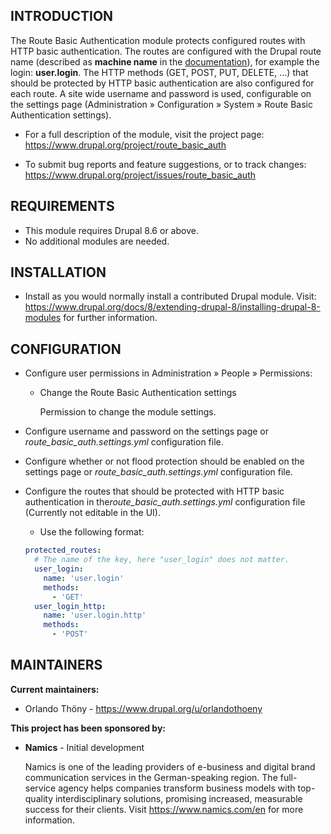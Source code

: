 INTRODUCTION
------------

The Route Basic Authentication module protects configured routes with
HTTP basic authentication.
The routes are configured with the Drupal route name
(described as **machine name** in the
[documentation](https://www.drupal.org/docs/8/api/routing-system/structure-of-routes)),
for example the login: **user.login**.
The HTTP methods  (GET, POST, PUT, DELETE, ...)
that should be protected by HTTP basic authentication
are also configured for each route. 
A site wide username and password is used,
configurable on the settings page
(Administration » Configuration » System » Route Basic Authentication settings).

 * For a full description of the module, visit the project page:
   https://www.drupal.org/project/route_basic_auth

 * To submit bug reports and feature suggestions, or to track changes:
   https://www.drupal.org/project/issues/route_basic_auth

REQUIREMENTS
------------

* This module requires Drupal 8.6 or above.
* No additional modules are needed.

INSTALLATION
------------
 
 * Install as you would normally install a contributed Drupal module. Visit:
   https://www.drupal.org/docs/8/extending-drupal-8/installing-drupal-8-modules
   for further information.

CONFIGURATION
-------------
 
 * Configure user permissions in Administration » People » Permissions:

   - Change the Route Basic Authentication settings

     Permission to change the module settings.

 * Configure username and password on the settings page or
 *route_basic_auth.settings.yml* configuration file.
 
 * Configure whether or not flood protection should be enabled
 on the settings page or *route_basic_auth.settings.yml* configuration file.
 
 * Configure the routes that should be protected with
 HTTP basic authentication in the*route_basic_auth.settings.yml*
 configuration file (Currently not editable in the UI).
 
    - Use the following format:
    ```yaml
    protected_routes:
      # The name of the key, here "user_login" does not matter.
      user_login:
        name: 'user.login'
        methods:
          - 'GET'
      user_login_http:
        name: 'user.login.http'
        methods:
          - 'POST'
    ```

MAINTAINERS
-----------

**Current maintainers:**
 * Orlando Thöny - https://www.drupal.org/u/orlandothoeny

**This project has been sponsored by:**

 * **Namics** - Initial development
 
   Namics is one of the leading providers
   of e-business and digital brand communication services
   in the German-speaking region.
   The full-service agency helps companies transform business models
   with top-quality interdisciplinary solutions, promising increased,
   measurable success for their clients.
   Visit https://www.namics.com/en for more information.
